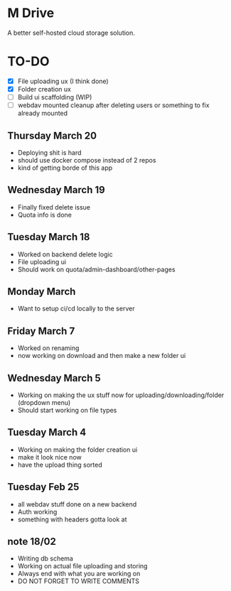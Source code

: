 # M Drive

A better self-hosted cloud storage solution.

# TO-DO

- [x] File uploading ux (I think done)
- [x] Folder creation ux
- [ ] Build ui scaffolding (WIP)
- [ ] webdav mounted cleanup after deleting users or something to fix already mounted

## Thursday March 20

- Deploying shit is hard
- should use docker compose instead of 2 repos
- kind of getting borde of this app

## Wednesday March 19

- Finally fixed delete issue
- Quota info is done

## Tuesday March 18

- Worked on backend delete logic
- File uploading ui
- Should work on quota/admin-dashboard/other-pages

## Monday March

- Want to setup ci/cd locally to the server

## Friday March 7

- Worked on renaming
- now working on download and then make a new folder ui

## Wednesday March 5

- Working on making the ux stuff now for uploading/downloading/folder (dropdown menu)
- Should start working on file types

## Tuesday March 4

- Working on making the folder creation ui
- make it look nice now
- have the upload thing sorted

## Tuesday Feb 25

- all webdav stuff done on a new backend
- Auth working
- something with headers gotta look at

## note 18/02

- Writing db schema
- Working on actual file uploading and storing
- Always end with what you are working on
- DO NOT FORGET TO WRITE COMMENTS
